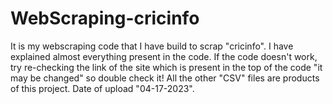 # WebScraping-cricinfo
It is my webscraping code that I have build to scrap "cricinfo".
I have explained almost everything present in the code.
If the code doesn't work, try re-checking the link of the site which is present in the top of the code "it may be changed" so double check it!
All the other "CSV" files are products of this project.
Date of upload "04-17-2023".

